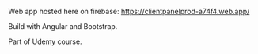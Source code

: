 Web app hosted here on firebase: https://clientpanelprod-a74f4.web.app/

Build with Angular and Bootstrap.

Part of Udemy course.

